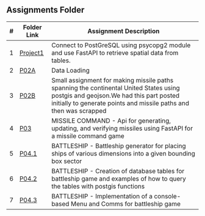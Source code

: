 ##  Assignments Folder

|   #   | Folder Link | Assignment Description |
| :---: | ----------- | ---------------------- |
|  1  | [Project1](https://github.com/amulyaejjina/5443-Spatial-DB-Ejjina/tree/main/Assignments/Project01) | Connect to PostGreSQL using psycopg2 module and use FastAPI to retrieve spatial data from tables.|
|  2  | [P02A](https://github.com/amulyaejjina/5443-Spatial-DB-Ejjina/tree/main/Assignments/P02A) | Data Loading|
|  3  | [P02B](https://github.com/amulyaejjina/5443-Spatial-DB-Ejjina/tree/main/Assignments/P02B) | Small assignment for making missile paths spanning the continental United States using postgis and geojson.We had this part posted initially to generate points and missile paths and then was scrapped|
|  4  | [P03](https://github.com/amulyaejjina/5443-Spatial-DB-Ejjina/tree/main/Assignments/P03) | MISSILE COMMAND - Api for generating, updating, and verifying missiles using FastAPI for a missile command game|
|  5  | [P04.1](https://github.com/amulyaejjina/5443-Spatial-DB-Ejjina/tree/main/Assignments/P04.1) | BATTLESHIP - Battleship generator for placing ships of various dimensions into a given bounding box sector|
|  6  | [P04.2](https://github.com/amulyaejjina/5443-Spatial-DB-Ejjina/tree/main/Assignments/P04.2) | BATTLESHIP - Creation of database tables for battleship game and examples of how to query the tables with postgis functions |
|  7  | [P04.3](https://github.com/amulyaejjina/5443-Spatial-DB-Ejjina/tree/main/Assignments/P04.3) | BATTLESHIP - Implementation of a console-based Menu and Comms for battleship game |
